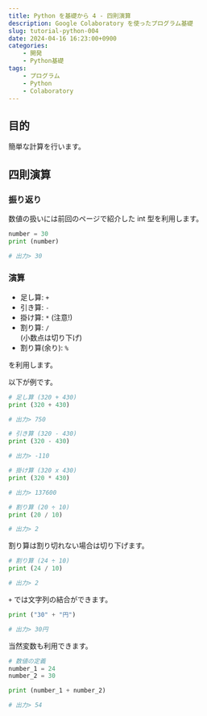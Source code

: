 ```yaml
---
title: Python を基礎から 4 - 四則演算
description: Google Colaboratory を使ったプログラム基礎
slug: tutorial-python-004
date: 2024-04-16 16:23:00+0900
categories:
    - 開発
    - Python基礎
tags:
    - プログラム
    - Python
    - Colaboratory
---
```


## 目的
簡単な計算を行います。

## 四則演算
### 振り返り
数値の扱いには前回のページで紹介した int 型を利用します。

```python
number = 30
print (number)

# 出力> 30
```

### 演算
- 足し算: `+`
- 引き算: `-`
- 掛け算: `*` (注意!)
- 割り算: `/`<br />
(小数点は切り下げ)
- 割り算(余り): `%`

を利用します。

以下が例です。

```python
# 足し算 (320 + 430)
print (320 + 430)

# 出力> 750
```

```python
# 引き算 (320 - 430)
print (320 - 430)

# 出力> -110
```

```python
# 掛け算 (320 x 430)
print (320 * 430)

# 出力> 137600
```

```python
# 割り算 (20 ÷ 10)
print (20 / 10)

# 出力> 2
```

割り算は割り切れない場合は切り下げます。
```python
# 割り算 (24 ÷ 10)
print (24 / 10)

# 出力> 2
```

`+` では文字列の結合ができます。
```python
print ("30" + "円")

# 出力> 30円
```

当然変数も利用できます。
```python
# 数値の定義
number_1 = 24
number_2 = 30

print (number_1 + number_2)

# 出力> 54
```
